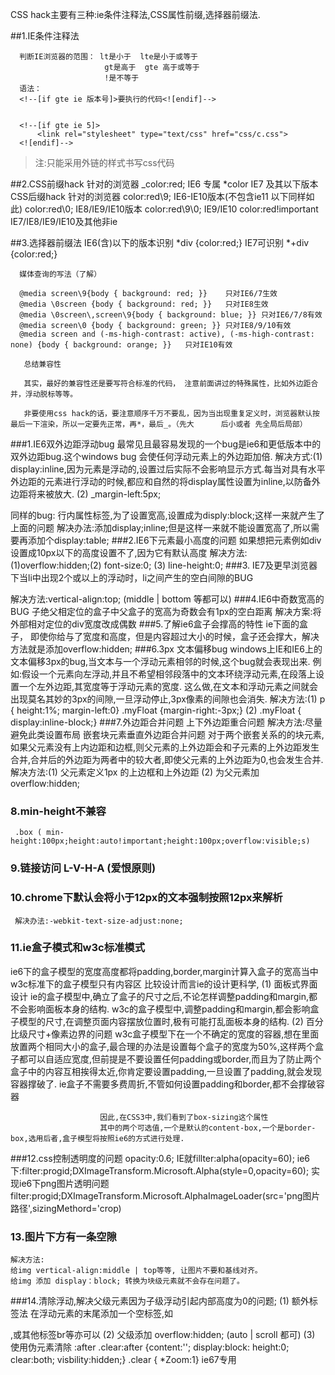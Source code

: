 CSS hack主要有三种:ie条件注释法,CSS属性前缀,选择器前缀法.

##1.IE条件注释法

      判断IE浏览器的范围： lt是小于  lte是小于或等于
                         gt是高于  gte 高于或等于
                         !是不等于
      语法：
      <!--[if gte ie 版本号]>要执行的代码<![endif]-->


      <!--[if gte ie 5]>
          <link rel="stylesheet" type="text/css" href="css/c.css">
      <![endif]-->
      
   > 注:只能采用外链的样式书写css代码

##2.CSS前缀hack	针对的浏览器
      _color:red;	IE6 专属
      *color	IE7 及其以下版本
      CSS后缀hack	针对的浏览器
      color:red\9;	IE6-IE10版本(不包含ie11 以下同样如此)
      color:red\0;	IE8/IE9/IE10版本
      color:red\9\0;	IE9/IE10
      color:red!important	IE7/IE8/IE9/IE10及其他非ie

##3.选择器前缀法
      IE6(含)以下的版本识别  *div {color:red;}
      IE7可识别             *+div {color:red;}

      媒体查询的写法（了解）

      @media screen\9{body { background: red; }}	只对IE6/7生效
      @media \0screen {body { background: red; }}	只对IE8生效
      @media \0screen\,screen\9{body { background: blue; }}	只对IE6/7/8有效
      @media screen\0 {body { background: green; }}	只对IE8/9/10有效
      @media screen and (-ms-high-contrast: active), (-ms-high-contrast: none) {body { background: orange; }}	只对IE10有效

       总结兼容性

       其实，最好的兼容性还是要写符合标准的代码， 注意前面讲过的特殊属性，比如外边距合并，浮动脱标等等。

       非要使用css hack的话，要注意顺序千万不要乱，因为当出现重复定义时，浏览器默认按最后一下渲染，所以一定要先正常，再*，最后_。（先大      后小或者 先全局后局部）

###1.IE6双外边距浮动bug
  最常见且最容易发现的一个bug是ie6和更低版本中的双外边距bug.这个windows bug 会使任何浮动元素上的外边距加倍.
  解决方式:(1) display:inline,因为元素是浮动的,设置过后实际不会影响显示方式.每当对具有水平外边距的元素进行浮动的时候,都应和自然的将display属性设置为inline,以防备外边距将来被放大. (2) _margin-left:5px;

  同样的bug: 行内属性标签,为了设置宽高,设置成为disply:block;这样一来就产生了上面的问题
  解决办法:添加display;inline;但是这样一来就不能设置宽高了,所以需要再添加个display:table;
###2.IE6下元素最小高度的问题
   如果想把元素例如div设置成10px以下的高度设置不了,因为它有默认高度
   解决方法:  (1)overflow:hidden;(2) font-size:0; (3) line-height:0;
###3. IE7及更早浏览器下当li中出现2个或以上的浮动时，li之间产生的空白间隙的BUG

   解决方法:vertical-align:top; (middle | bottom 等都可以)
###4.IE6中奇数宽高的BUG
   子绝父相定位的盒子中父盒子的宽高为奇数会有1px的空白距离
  解决方案:将外部相对定位的div宽度改成偶数
###5.了解ie6盒子会撑高的特性
  ie下面的盒子， 即使你给与了宽度和高度，但是内容超过大小的时候，盒子还会撑大，解决方法就是添加overflow:hidden;
###6.3px 文本偏移bug
  windows上IE和IE6上的文本偏移3px的bug,当文本与一个浮动元素相邻的时候,这个bug就会表现出来.
  例如:假设一个元素向左浮动,并且不希望相邻段落中的文本环绕浮动元素,在段落上设置一个左外边距,其宽度等于浮动元素的宽度.
       这么做,在文本和浮动元素之间就会出现莫名其妙的3px的间隙,一旦浮动停止,3px像素的间隙也会消失.
  解决方法:(1) p { height:1%; margin-left:0}   .myFloat {margin-right:-3px;}
          (2) .myFloat { display:inline-block;} 
###7.外边距合并问题
     上下外边距重合问题
     解决方法:尽量避免此类设置布局
     嵌套块元素垂直外边距合并问题
     对于两个嵌套关系的的块元素,如果父元素没有上内边距和边框,则父元素的上外边距会和子元素的上外边距发生合并,合并后的外边距为两者中的较大者,即使父元素的上外边距为0,也会发生合并.
     解决方法:(1) 父元素定义1px 的上边框和上外边距
             (2) 为父元素加 overflow:hidden;

### 8.min-height不兼容
     .box ( min-height:100px;height:auto!important;height:100px;overflow:visible;s)
### 9.链接访问  L-V-H-A (爱恨原则)
### 10.chrome下默认会将小于12px的文本强制按照12px来解析
     解决办法:-webkit-text-size-adjust:none;

### 11.ie盒子模式和w3c标准模式

   ie6下的盒子模型的宽度高度都将padding,border,margin计算入盒子的宽高当中
   w3c标准下的盒子模型只有内容区
   比较设计而言ie的设计更科学,
      (1) 面板式界面设计 ie的盒子模型中,确立了盒子的尺寸之后,不论怎样调整padding和margin,都不会影响面板本身的结构.
                        w3c的盒子模型中,调整padding和margin,都会影响盒子模型的尺寸,在调整页面内容摆放位置时,极有可能打乱面板本身的结构.
      (2) 百分比级尺寸+像素边界的问题
                        w3c盒子模型下在一个不确定的宽度的容器,想在里面放置两个相同大小的盒子,最合理的办法是设置每个盒子的宽度为50%,这样两个盒子都可以自适应宽度,但前提是不要设置任何padding或border,而且为了防止两个盒子中的内容互相挨得太近,你肯定要设置padding,一旦设置了padding,就会发现容器撑破了.
                        ie盒子不需要多费周折,不管如何设置padding和border,都不会撑破容器

                        因此,在CSS3中,我们看到了box-sizing这个属性
                        其中的两个可选值,一个是默认的content-box,一个是border-box,选用后者,盒子模型将按照ie6的方式进行处理.


###12.css控制透明度的问题
      opacity:0.6;   IE就fillter:alpha(opacity=60);
      ie6下:filter:progid;DXImageTransform.Microsoft.Alpha(style=0,opacity=60);
      实现ie6下png图片透明问题
      filter:progid;DXImageTransform.Microsoft.AlphaImageLoader(src='png图片路径',sizingMethord='crop)
### 13.图片下方有一条空隙
    解决方法:
    给img vertical-align:middle | top等等, 让图片不要和基线对齐。
    给img 添加 display：block; 转换为块级元素就不会存在问题了。
###14.清除浮动,解决父级元素因为子级浮动引起内部高度为0的问题;
     (1) 额外标签法 在浮动元素的末尾添加一个空标签,如<div style="clear:both;"></div>,或其他标签br等亦可以
     (2) 父级添加 overflow:hidden; (auto | scroll 都可)
     (3) 使用伪元素清除 :after
          .clear:after {content:''; display:block: height:0; clear:both; visbility:hidden;}
          .clear { *Zoom:1}    ie67专用